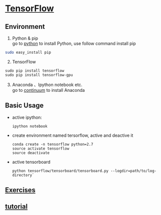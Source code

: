 # [TensorFlow](https://www.tensorflow.org/how_tos/using_gpu/#supported_devices)

## Environment
1. Python & pip  
  go to [python](https://www.python.org) to install Python, use follow command install pip  
  ```bash
  sudo easy_install pip
  ```
2. TensorFlow  

  ```
  sudo pip install tensorflow
  sudo pip install tensorflow-gpu
  ```
 
3. Anaconda 、Ipython notebook etc.  
    go to [continuum](https://www.continuum.io) to install Anaconda

## Basic Usage    
* active ipython:

  ```
  ipython notebook
  ```
* create environment named tersorflow, active and deactive it

  ```
  conda create -n tensorflow python=2.7
  source activate tensorflow
  source deactivate
  ```
* active tensorboard 

  ```
  python tensorflow/tensorboard/tensorboard.py --logdir=path/to/log-directory`
  ```

## [Exercises](exercises/)

## [tutorial](tutorial/)
